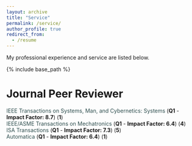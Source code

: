 ```yaml
---
layout: archive
title: "Service"
permalink: /service/
author_profile: true
redirect_from:
  - /resume
---
```


My professional experience and service are listed below.

{% include base_path %}

Journal Peer Reviewer
======
<a href="https://ieeexplore.ieee.org/xpl/RecentIssue.jsp?punumber=6221021" style="text-decoration:none; color:#2F4F4F">IEEE Transactions on Systems, Man, and Cybernetics: Systems</a> (**Q1** - **Impact Factor: 8.7**) (**1**) <br>
<a href="https://ieeexplore.ieee.org/xpl/RecentIssue.jsp?punumber=3516" style="text-decoration:none; color:#2F4F4F">IEEE/ASME Transactions on Mechatronics</a> (**Q1** - **Impact Factor: 6.4**) (**4**) <br>
<a href="https://www.journals.elsevier.com/isa-transactions" style="text-decoration:none; color:#2F4F4F">ISA Transactions</a> (**Q1** - **Impact Factor: 7.3**) (**5**) <br>
<a href="https://www.journals.elsevier.com/automatica" style="text-decoration:none; color:#2F4F4F">Automatica</a> (**Q1** - **Impact Factor: 6.4**) (**1**) <br>
